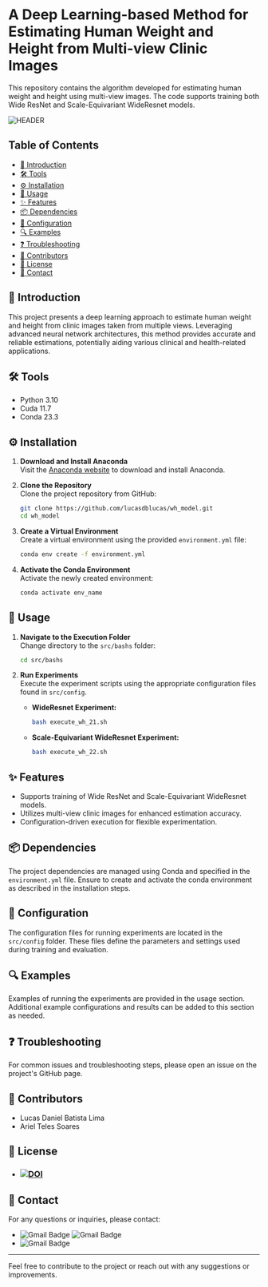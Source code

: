 # A Deep Learning-based Method for Estimating Human Weight and Height from Multi-view Clinic Images

This repository contains the algorithm developed for estimating human weight and height using multi-view images. The code supports training both Wide ResNet and Scale-Equivariant WideResnet models.

![HEADER](https://github.com/lucasdblucas/wh_model/tree/master/readme_images/header-image.png)

## Table of Contents
- [📖 Introduction](#-introduction)
- [🛠️ Tools](#️-tools)
- [⚙️ Installation](#️-installation)
- [🚀 Usage](#-usage)
- [✨ Features](#-features)
- [📦 Dependencies](#-dependencies)
- [📝 Configuration](#-configuration)
- [🔍 Examples](#-examples)
- [❓ Troubleshooting](#-troubleshooting)
- [👥 Contributors](#-contributors)
- [📜 License](#-license)
- [📧 Contact](#-contact)

## 📖 Introduction
This project presents a deep learning approach to estimate human weight and height from clinic images taken from multiple views. Leveraging advanced neural network architectures, this method provides accurate and reliable estimations, potentially aiding various clinical and health-related applications.

## 🛠️ Tools
- Python 3.10
- Cuda 11.7
- Conda 23.3

## ⚙️ Installation
1. **Download and Install Anaconda**  
   Visit the [Anaconda website](https://www.anaconda.com/about-us) to download and install Anaconda.

2. **Clone the Repository**  
   Clone the project repository from GitHub:
   ```sh
   git clone https://github.com/lucasdblucas/wh_model.git
   cd wh_model
   ```

3. **Create a Virtual Environment**  
   Create a virtual environment using the provided `environment.yml` file:
   ```sh
   conda env create -f environment.yml
   ```

4. **Activate the Conda Environment**  
   Activate the newly created environment:
   ```sh
   conda activate env_name
   ```

## 🚀 Usage
1. **Navigate to the Execution Folder**  
   Change directory to the `src/bashs` folder:
   ```sh
   cd src/bashs
   ```

2. **Run Experiments**  
   Execute the experiment scripts using the appropriate configuration files found in `src/config`.

   - **WideResnet Experiment:**
     ```sh
     bash execute_wh_21.sh
     ```
   - **Scale-Equivariant WideResnet Experiment:**
     ```sh
     bash execute_wh_22.sh
     ```

## ✨ Features
- Supports training of Wide ResNet and Scale-Equivariant WideResnet models.
- Utilizes multi-view clinic images for enhanced estimation accuracy.
- Configuration-driven execution for flexible experimentation.

## 📦 Dependencies
The project dependencies are managed using Conda and specified in the `environment.yml` file. Ensure to create and activate the conda environment as described in the installation steps.

## 📝 Configuration
The configuration files for running experiments are located in the `src/config` folder. These files define the parameters and settings used during training and evaluation.

## 🔍 Examples
Examples of running the experiments are provided in the usage section. Additional example configurations and results can be added to this section as needed.

## ❓ Troubleshooting
For common issues and troubleshooting steps, please open an issue on the project's GitHub page.

## 👥 Contributors
* Lucas Daniel Batista Lima
* Ariel Teles Soares

## 📜 License
- ### <a href="https://doi.org/10.1016/j.eswa.2024.124879"><img src="https://zenodo.org/badge/DOI/10.1016/j.eswa.2024.124879.svg" alt="DOI"></a> 

## 📧 Contact
For any questions or inquiries, please contact:
- ![Gmail Badge](https://img.shields.io/badge/-lucasbatista@ufdpar.edu.br-c14438?style=flat-square&logo=Gmail&logoColor=white&link=mailto:ariel.teles@ifma.edu.br) ![Gmail Badge](https://img.shields.io/badge/-lucas.daniel.bp@gmail.com-c14438?style=flat-square&logo=Gmail&logoColor=white&link=mailto:lucas.daniel.bp@gmail.com)
- ![Gmail Badge](https://img.shields.io/badge/-ariel.teles@ifma.edu.br-c14438?style=flat-square&logo=Gmail&logoColor=white&link=mailto:ariel.teles@ifma.edu.br)
---

Feel free to contribute to the project or reach out with any suggestions or improvements.